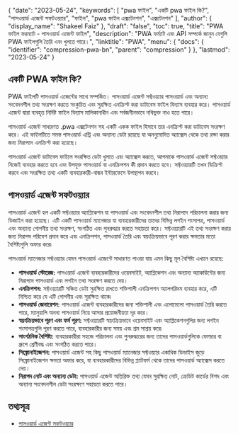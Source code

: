 {
  "date": "2023-05-24",
  "keywords": [
"pwa ফাইল",
"একটি pwa ফাইল কি?",
"পাসওয়ার্ড এজেন্ট সফটওয়্যার",
"ফাইল",
"pwa ফাইল এক্সটেনশন",
"এক্সটেনশন"
],
  "author": {
    "display_name": "Shakeel Faiz"
},
  "draft": "false",
  "toc": true,
  "title": "PWA ফাইল ফরম্যাট - পাসওয়ার্ড এজেন্ট ফাইল",
  "description": "PWA ফর্ম্যাট এবং API সম্পর্কে জানুন যেগুলি PWA ফাইলগুলি তৈরি এবং খুলতে পারে।",
  "linktitle": "PWA",
  "menu": {
    "docs": {
      "identifier": "compression-pwa-bn",
      "parent": "compression"
}
},
  "lastmod": "2023-05-24"
}

## একটি PWA ফাইল কি?

PWA ফাইলটি পাসওয়ার্ড এজেন্টের সাথে সম্পর্কিত। পাসওয়ার্ড এজেন্ট সফ্টওয়্যার পাসওয়ার্ড এবং অন্যান্য সংবেদনশীল তথ্য সংরক্ষণ করতে সংকুচিত এবং সুরক্ষিত এনক্রিপ্ট করা ডাটাবেস ফাইল বিন্যাস ব্যবহার করে। পাসওয়ার্ড এজেন্ট দ্বারা ব্যবহৃত নির্দিষ্ট ফাইল বিন্যাস মালিকানাধীন এবং সর্বজনীনভাবে নথিভুক্ত নাও হতে পারে।

পাসওয়ার্ড এজেন্ট সাধারণত .pwa এক্সটেনশন সহ একটি একক ফাইল হিসাবে তার এনক্রিপ্ট করা ডাটাবেস সংরক্ষণ করে। এই ফাইলটিতে সমস্ত পাসওয়ার্ড এন্ট্রি এবং অন্যান্য ডেটা রয়েছে যা অননুমোদিত অ্যাক্সেস থেকে তথ্য রক্ষা করার জন্য নিরাপদে এনক্রিপ্ট করা হয়েছে।

পাসওয়ার্ড এজেন্ট ডাটাবেস ফাইলে সংরক্ষিত ডেটা খুলতে এবং অ্যাক্সেস করতে, আপনাকে পাসওয়ার্ড এজেন্ট সফ্টওয়্যার নিজেই ব্যবহার করতে হবে এবং উপযুক্ত পাসওয়ার্ড বা এনক্রিপশন কী প্রদান করতে হবে। সফ্টওয়্যারটি তখন ডিক্রিপ্ট করবে এবং সংরক্ষিত তথ্য একটি ব্যবহারকারী-বান্ধব ইন্টারফেসে উপস্থাপন করবে।

## পাসওয়ার্ড এজেন্ট সফটওয়্যার

পাসওয়ার্ড এজেন্ট হল একটি সফ্টওয়্যার অ্যাপ্লিকেশন যা পাসওয়ার্ড এবং সংবেদনশীল তথ্য নিরাপদে পরিচালনা করার জন্য ডিজাইন করা হয়েছে। এটি একটি পাসওয়ার্ড ম্যানেজার যা ব্যবহারকারীদের তাদের বিভিন্ন লগইন শংসাপত্র, পাসওয়ার্ড এবং অন্যান্য গোপনীয় তথ্য সংরক্ষণ, সংগঠিত এবং পুনরুদ্ধার করতে সহায়তা করে। সফ্টওয়্যারটি এই তথ্য সংরক্ষণ করার জন্য নিরাপদ পরিবেশ প্রদান করে এবং এনক্রিপশন, পাসওয়ার্ড তৈরি এবং স্বয়ংক্রিয়ভাবে পূরণ করার ক্ষমতার মতো বৈশিষ্ট্যগুলি অফার করে৷

পাসওয়ার্ড ম্যানেজার সফ্টওয়্যার যেমন পাসওয়ার্ড এজেন্টে সাধারণত পাওয়া যায় এমন কিছু মূল বৈশিষ্ট্য এখানে রয়েছে:

- **পাসওয়ার্ড স্টোরেজ:** পাসওয়ার্ড এজেন্ট ব্যবহারকারীদের ওয়েবসাইট, অ্যাপ্লিকেশন এবং অন্যান্য অ্যাকাউন্টের জন্য নিরাপদে পাসওয়ার্ড এবং লগইন তথ্য সংরক্ষণ করতে দেয়।
- **এনক্রিপশন:** সফ্টওয়্যারটি সঞ্চিত ডেটা সুরক্ষিত রাখতে শক্তিশালী এনক্রিপশন অ্যালগরিদম ব্যবহার করে, এটি নিশ্চিত করে যে এটি গোপনীয় এবং সুরক্ষিত থাকে৷
- **পাসওয়ার্ড জেনারেশন:** পাসওয়ার্ড এজেন্ট ব্যবহারকারীদের জন্য শক্তিশালী এবং এলোমেলো পাসওয়ার্ড তৈরি করতে পারে, ম্যানুয়ালি অনন্য পাসওয়ার্ড নিয়ে আসার প্রয়োজনীয়তা দূর করে।
- **স্বয়ংক্রিয়ভাবে পূরণ এবং ফর্ম পূরণ:** সফ্টওয়্যারটি স্বয়ংক্রিয়ভাবে ওয়েবসাইট এবং অ্যাপ্লিকেশনগুলির জন্য লগইন শংসাপত্রগুলি পূরণ করতে পারে, ব্যবহারকারীর জন্য সময় এবং শ্রম সাশ্রয় করে৷
- **সাংগঠনিক বৈশিষ্ট্য:** ব্যবহারকারীরা সহজে পরিচালনা এবং পুনরুদ্ধারের জন্য তাদের পাসওয়ার্ডগুলিকে ফোল্ডার বা গ্রুপে শ্রেণীবদ্ধ এবং সংগঠিত করতে পারে।
- **সিঙ্ক্রোনাইজেশন:** পাসওয়ার্ড এজেন্ট সহ কিছু পাসওয়ার্ড ম্যানেজার সফ্টওয়্যার একাধিক ডিভাইস জুড়ে সিঙ্ক্রোনাইজেশন ক্ষমতা অফার করে, যা ব্যবহারকারীদের বিভিন্ন প্ল্যাটফর্ম থেকে তাদের পাসওয়ার্ড অ্যাক্সেস করতে দেয়।
- **নিরাপদ নোট এবং অন্যান্য ডেটা:** পাসওয়ার্ড এজেন্ট অতিরিক্ত তথ্য যেমন সুরক্ষিত নোট, ক্রেডিট কার্ডের বিশদ এবং অন্যান্য সংবেদনশীল ডেটা সংরক্ষণে সহায়তা করতে পারে।

## তথ্যসূত্র
* [পাসওয়ার্ড এজেন্ট সফটওয়্যার](https://moonsoftware.com/)


